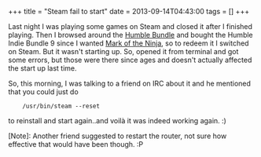+++
title = "Steam fail to start"
date = 2013-09-14T04:43:00
tags = []
+++

Last night I was playing some games on Steam and closed it after I finished playing. Then I browsed around the [Humble Bundle](https://www.humblebundle.com) and bought the Humble Indie Bundle 9 since I wanted  [Mark of the Ninja](http://www.markoftheninja.com), so to redeem it I switched on Steam. But it wasn't starting up. So, opened it from terminal and got some errors, but those were there since ages and doesn't actually affected the start up last time.

So, this morning, I was talking to a friend on IRC about it and he mentioned that you could just do 

```shell-session
    /usr/bin/steam --reset
```
    
to reinstall and start again..and voilà it was indeed working again. :)

[Note]: Another friend suggested to restart the router, not sure how effective that would have been though. :P
